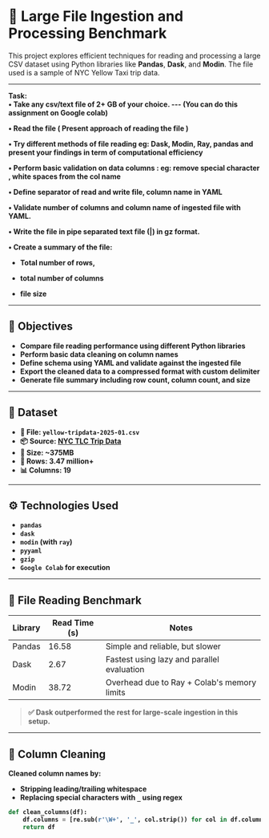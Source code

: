 # 🚀 Large File Ingestion and Processing Benchmark

This project explores efficient techniques for reading and processing a large CSV dataset using Python libraries like **Pandas**, **Dask**, and **Modin**. The file used is a sample of NYC Yellow Taxi trip data.

---
<b>Task:<b> <br>
• Take any csv/text file of 2+ GB of your choice. --- (You can do this assignment on Google colab)

•  Read the file ( Present approach of reading the file )

•  Try different methods of file reading eg: Dask, Modin, Ray, pandas and present your findings in term of computational efficiency

•  Perform basic validation on data columns : eg: remove special character , white spaces from the col name

•  Define separator of read and write file, column name in YAML

• Validate number of columns and column name of ingested file with YAML.

• Write the file in pipe separated text file (|) in gz format.

• Create a summary of the file:

- Total number of rows,

- total number of columns

- file size

---

## 📌 Objectives

- Compare file reading performance using different Python libraries
- Perform basic data cleaning on column names
- Define schema using YAML and validate against the ingested file
- Export the cleaned data to a compressed format with custom delimiter
- Generate file summary including row count, column count, and size

---

## 📂 Dataset

- 📁 File: `yellow-tripdata-2025-01.csv`
- 📦 Source: [NYC TLC Trip Data](https://www.nyc.gov/site/tlc/about/tlc-trip-record-data.page)
- 🧮 Size: ~375MB
- 🔢 Rows: 3.47 million+
- 📊 Columns: 19

---

## ⚙️ Technologies Used

- `pandas`
- `dask`
- `modin` (with `ray`)
- `pyyaml`
- `gzip`
- `Google Colab` for execution

---

## 🚀 File Reading Benchmark

| **Library** | **Read Time (s)** | **Notes** |
|-------------|-------------------|-----------|
| Pandas      | 16.58             | Simple and reliable, but slower |
| Dask        | 2.67              | Fastest using lazy and parallel evaluation |
| Modin       | 38.72             | Overhead due to Ray + Colab's memory limits |

> ✅ **Dask** outperformed the rest for large-scale ingestion in this setup.

---

## 🧹 Column Cleaning

Cleaned column names by:
- Stripping leading/trailing whitespace
- Replacing special characters with `_` using regex

```python
def clean_columns(df):
    df.columns = [re.sub(r'\W+', '_', col.strip()) for col in df.columns]
    return df

